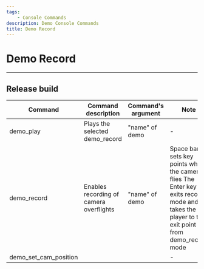 ```yaml
---
tags:
    - Console Commands
description: Demo Console Commands
title: Demo Record
---
```


# Demo Record

___

## Release build

| Command | Command description | Command's argument | Note |
|---|---|---|---|
| demo_play | Plays the selected demo_record | "name" of demo | - |
| demo_record | Enables recording of camera overflights | "name" of demo | Space bar sets key points when the camera flies The Enter key exits record mode and takes the player to the exit point from demo_record mode |
| demo_set_cam_position |  |  | - |

